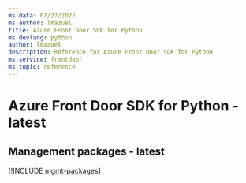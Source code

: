 ```yaml
---
ms.data: 07/27/2022
ms.author: lmazuel
title: Azure Front Door SDK for Python
ms.devlang: python
author: lmazuel
description: Reference for Azure Front Door SDK for Python
ms.service: frontdoor
ms.topic: reference
---
```

# Azure Front Door SDK for Python - latest

## Management packages - latest
[!INCLUDE [mgmt-packages](front-door-mgmt-index.md)]
